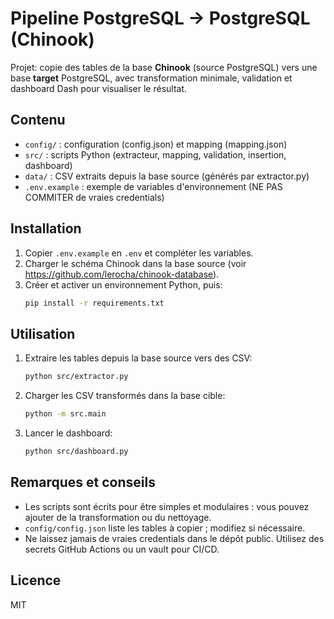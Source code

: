 # Pipeline PostgreSQL -> PostgreSQL (Chinook)

Projet: copie des tables de la base **Chinook** (source PostgreSQL) vers une base **target** PostgreSQL,
avec transformation minimale, validation et dashboard Dash pour visualiser le résultat.

## Contenu
- `config/` : configuration (config.json) et mapping (mapping.json)
- `src/` : scripts Python (extracteur, mapping, validation, insertion, dashboard)
- `data/` : CSV extraits depuis la base source (générés par extractor.py)
- `.env.example` : exemple de variables d'environnement (NE PAS COMMITER de vraies credentials)

## Installation
1. Copier `.env.example` en `.env` et compléter les variables.
2. Charger le schéma Chinook dans la base source (voir https://github.com/lerocha/chinook-database).
3. Créer et activer un environnement Python, puis:
   ```bash
   pip install -r requirements.txt
   ```

## Utilisation
1. Extraire les tables depuis la base source vers des CSV:
   ```bash
   python src/extractor.py
   ```
2. Charger les CSV transformés dans la base cible:
   ```bash
   python -m src.main
   ```
3. Lancer le dashboard:
   ```bash
   python src/dashboard.py
   ```

## Remarques et conseils
- Les scripts sont écrits pour être simples et modulaires : vous pouvez ajouter de la transformation ou du nettoyage.
- `config/config.json` liste les tables à copier ; modifiez si nécessaire.
- Ne laissez jamais de vraies credentials dans le dépôt public. Utilisez des secrets GitHub Actions ou un vault pour CI/CD.

## Licence
MIT
